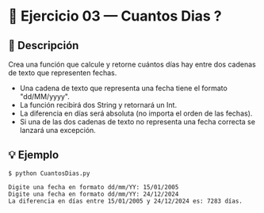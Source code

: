 # 🧮 Ejercicio 03 — Cuantos Dias ?

## 📌 Descripción


 Crea una función que calcule y retorne cuántos días hay entre dos cadenas
 de texto que representen fechas.
 - Una cadena de texto que representa una fecha tiene el formato "dd/MM/yyyy".
 - La función recibirá dos String y retornará un Int.
 - La diferencia en días será absoluta (no importa el orden de las fechas).
 - Si una de las dos cadenas de texto no representa una fecha correcta se
   lanzará una excepción.


## 💡 Ejemplo

    
    $ python CuantosDias.py

    Digite una fecha en formato dd/mm/YY: 15/01/2005
    Digite una fecha en formato dd/mm/YY: 24/12/2024
    La diferencia en días entre 15/01/2005 y 24/12/2024 es: 7283 días.